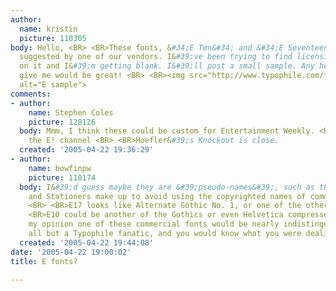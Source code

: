 ```yaml
---
author:
  name: kristin
  picture: 110305
body: Hello, <BR> <BR>These fonts, &#34;E Ten&#34; and &#34;E Seventeen&#34;. were
  suggested by one of our vendors. I&#39;ve been trying to find licensing information
  on it and I&#39;m getting blank. I&#39;ll post a small sample. Any help you can
  give me would be great! <BR> <BR><img src="http://www.typophile.com/forums/messages/83/70546.jpg"
  alt="E sample">
comments:
- author:
    name: Stephen Coles
    picture: 128126
  body: Mmm, I think these could be custom for Entertainment Weekly. <BR> <BR>...or
    the E! channel <BR> <BR>Hoefler&#39;s Knockout is close.
  created: '2005-04-22 19:36:29'
- author:
    name: bowfinpw
    picture: 110174
  body: I&#39;d guess maybe they are &#39;pseudo-names&#39;, such as the ones Printers
    and Stationers make up to avoid using the copyrighted names of commercial fonts.
    <BR> <BR>E17 looks like Alternate Gothic No. 1, or one of the other numbered Gothics.  <BR>
    <BR>E10 could be another of the Gothics or even Helvetica compressed. <BR> <BR>In
    my opinion one of these commercial fonts would be nearly indistinguishable to
    all but a Typophile fanatic, and you would know what you were dealing with, license-wise.
  created: '2005-04-22 19:44:08'
date: '2005-04-22 19:00:02'
title: E fonts?

---
```


